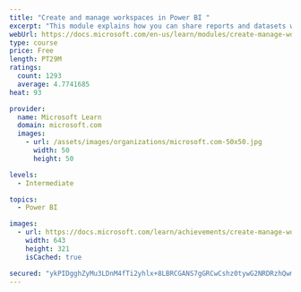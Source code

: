 ```yaml
---
title: "Create and manage workspaces in Power BI "
excerpt: "This module explains how you can share reports and datasets with your users and how to create a deployment strategy that makes sense for you and your organization. Furthermore, you will learn about data lineage in Microsoft Power BI."
webUrl: https://docs.microsoft.com/en-us/learn/modules/create-manage-workspaces-power-bi/
type: course
price: Free
length: PT29M
ratings:
  count: 1293
  average: 4.7741685
heat: 93

provider:
  name: Microsoft Learn
  domain: microsoft.com
  images:
    - url: /assets/images/organizations/microsoft.com-50x50.jpg
      width: 50
      height: 50

levels:
  - Intermediate

topics:
  - Power BI

images:
  - url: https://docs.microsoft.com/learn/achievements/create-manage-workspaces-power-bi-social.png
    width: 643
    height: 321
    isCached: true

secured: "ykPIDgghZyMu3LDnM4fTi2yhlx+8LBRCGANS7gGRCwCshz0tywG2NRDRzhQwmN+F3bLV7DFfdGNyxsDkXnXEc/VGxsxZxZoV5nawRV0QVT2cjD3PuQr+1CHCobu3VmR3gXAOJNNa+JLpdW8qZEA7M/ajbV7ZwsZCzK3ZDYTwPXHReKR6NzwIlV+wC0I0qgnK/ENcD0iJFXZ8ahvooKTEBguX3VeJFnEAAkWBWe0jQbtvZUEDSBRR38u1hk2Wu3qMtBJcJF1hqOBSJ6WwnzvA9MD1U3qTcd7tyrbnZIqSrjp/UBj/ijUAlkOE8pcaFQgf+ouNlWnj1WtltlYFI8KOcEXhPfhNt+qvDVVLZbzn0j0VUOAz7GTRNMQ6lSQ+7ywYVJMhS/duSkw2K4Rpzd/WqO/K1ZLiFFwvZ4KcgcODozo=;odfKP7nadoOcRJwYODc9Lw=="
---
```


